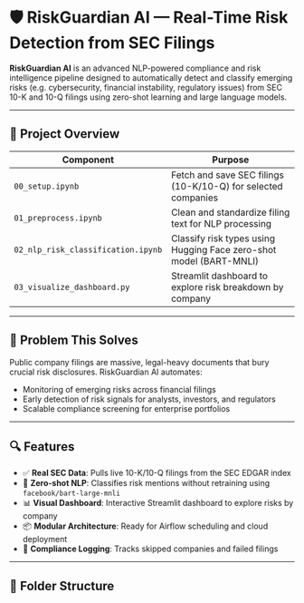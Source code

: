 # 🛡️ RiskGuardian AI — Real-Time Risk Detection from SEC Filings

**RiskGuardian AI** is an advanced NLP-powered compliance and risk intelligence pipeline designed to automatically detect and classify emerging risks (e.g. cybersecurity, financial instability, regulatory issues) from SEC 10-K and 10-Q filings using zero-shot learning and large language models.

---

## 🚀 Project Overview

| Component            | Purpose                                                                 |
|---------------------|-------------------------------------------------------------------------|
| `00_setup.ipynb`        | Fetch and save SEC filings (10-K/10-Q) for selected companies           |
| `01_preprocess.ipynb`   | Clean and standardize filing text for NLP processing                    |
| `02_nlp_risk_classification.ipynb` | Classify risk types using Hugging Face zero-shot model (BART-MNLI)  |
| `03_visualize_dashboard.py`     | Streamlit dashboard to explore risk breakdown by company         |

---

## 🎯 Problem This Solves

Public company filings are massive, legal-heavy documents that bury crucial risk disclosures. RiskGuardian AI automates:
- Monitoring of emerging risks across financial filings
- Early detection of risk signals for analysts, investors, and regulators
- Scalable compliance screening for enterprise portfolios

---

## 🔍 Features

- ✅ **Real SEC Data**: Pulls live 10-K/10-Q filings from the SEC EDGAR index
- 🤖 **Zero-shot NLP**: Classifies risk mentions without retraining using `facebook/bart-large-mnli`
- 📊 **Visual Dashboard**: Interactive Streamlit dashboard to explore risks by company
- 📦 **Modular Architecture**: Ready for Airflow scheduling and cloud deployment
- 🔐 **Compliance Logging**: Tracks skipped companies and failed filings

---

## 📂 Folder Structure


